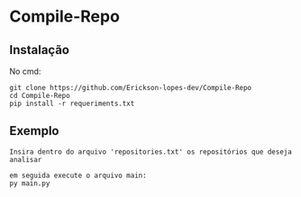 # Compile-Repo

## Instalação

No cmd:
```
git clone https://github.com/Erickson-lopes-dev/Compile-Repo
cd Compile-Repo
pip install -r requeriments.txt

```
## Exemplo

```
Insira dentro do arquivo 'repositories.txt' os repositórios que deseja analisar

em seguida execute o arquivo main:
py main.py

```

